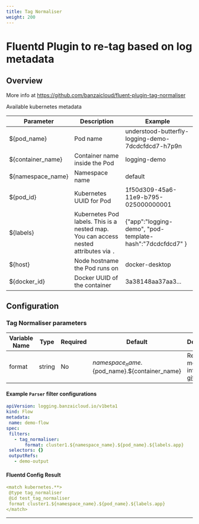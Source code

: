```yaml
---
title: Tag Normaliser
weight: 200
---
```


# Fluentd Plugin to re-tag based on log metadata
## Overview
More info at https://github.com/banzaicloud/fluent-plugin-tag-normaliser

Available kubernetes metadata

| Parameter | Description | Example |
|-----------|-------------|---------|
| ${pod_name} | Pod name | understood-butterfly-logging-demo-7dcdcfdcd7-h7p9n |
| ${container_name} | Container name inside the Pod | logging-demo |
| ${namespace_name} | Namespace name | default |
| ${pod_id} | Kubernetes UUID for Pod | 1f50d309-45a6-11e9-b795-025000000001  |
| ${labels} | Kubernetes Pod labels. This is a nested map. You can access nested attributes via `.`  | {"app":"logging-demo", "pod-template-hash":"7dcdcfdcd7" }  |
| ${host} | Node hostname the Pod runs on | docker-desktop |
| ${docker_id} | Docker UUID of the container | 3a38148aa37aa3... |

## Configuration
### Tag Normaliser parameters
| Variable Name | Type | Required | Default | Description |
|---|---|---|---|---|
| format | string | No | ${namespace_name}.${pod_name}.${container_name} | Re-Tag log messages info at [github](https://github.com/banzaicloud/fluent-plugin-tag-normaliser)<br> |
 #### Example `Parser` filter configurations
 ```yaml
apiVersion: logging.banzaicloud.io/v1beta1
kind: Flow
metadata:
  name: demo-flow
spec:
  filters:
    - tag_normaliser:
        format: cluster1.${namespace_name}.${pod_name}.${labels.app}
  selectors: {}
  outputRefs:
    - demo-output
 ```

 #### Fluentd Config Result
 ```yaml
<match kubernetes.**>
  @type tag_normaliser
  @id test_tag_normaliser
  format cluster1.${namespace_name}.${pod_name}.${labels.app}
</match>
 ```

---
